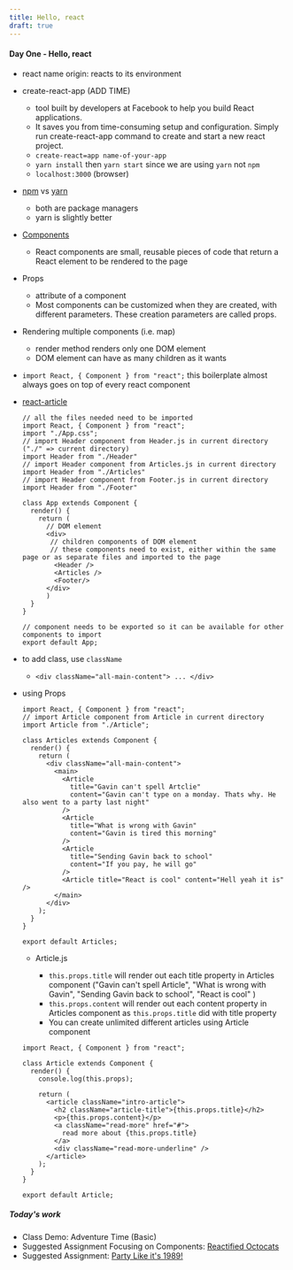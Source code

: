 ```yaml
---
title: Hello, react
draft: true
---
```


#### Day One - Hello, react

- react name origin: reacts to its environment
- create-react-app (ADD TIME)
  - tool built by developers at Facebook to help you build React applications.
  - It saves you from time-consuming setup and configuration. Simply run create-react-app command to create and start a new react project.
  - `create-react=app name-of-your-app`
  - `yarn install` then `yarn start` since we are using `yarn` not `npm`
  - `localhost:3000` (browser)

- [npm](https://www.npmjs.com/) vs [yarn](https://yarnpkg.com/en/)
  - both are package managers
  - yarn is slightly better
- [Components](https://reactjs.org/docs/glossary.html#components)
  - React components are small, reusable pieces of code that return a React element to be rendered to the page
- Props
  - attribute of a component
  - Most components can be customized when they are created, with different parameters. These creation parameters are called props.
- Rendering multiple components (i.e. map)
  - render method renders only one DOM element
  - DOM element can have as many children as it wants
- `import React, { Component } from "react";` this boilerplate almost always goes on top of every react component

- [react-article](https://github.com/suncoast-devs/cohort-xi/tree/master/week-04/day-1/reactive-articles)

  ```
  // all the files needed need to be imported
  import React, { Component } from "react";
  import "./App.css";
  // import Header component from Header.js in current directory ("./" => current directory)
  import Header from "./Header"
  // import Header component from Articles.js in current directory
  import Header from "./Articles"
  // import Header component from Footer.js in current directory
  import Header from "./Footer"

  class App extends Component {
    render() {
      return (
        // DOM element
        <div>
         // children components of DOM element
         // these components need to exist, either within the same page or as separate files and imported to the page
          <Header />
          <Articles />
          <Footer/>  
        </div>
        )
    }
  }

  // component needs to be exported so it can be available for other components to import
  export default App;

  ```
- to add class, use `className`  
  - `<div className="all-main-content"> ... </div>`  

- using Props

  ```
  import React, { Component } from "react";
  // import Article component from Article in current directory
  import Article from "./Article";

  class Articles extends Component {
    render() {
      return (
        <div className="all-main-content">
          <main>
            <Article
              title="Gavin can't spell Artclie"
              content="Gavin can't type on a monday. Thats why. He also went to a party last night"
            />
            <Article
              title="What is wrong with Gavin"
              content="Gavin is tired this morning"
            />
            <Article
              title="Sending Gavin back to school"
              content="If you pay, he will go"
            />
            <Article title="React is cool" content="Hell yeah it is" />
          </main>
        </div>
      );
    }
  }

  export default Articles;

  ```
  - Article.js

    - `this.props.title` will render out each title property in Articles component  ("Gavin can't spell Article", "What is wrong with Gavin", "Sending Gavin back to school", "React is cool" )
    - `this.props.content` will render out each content property in Articles component as `this.props.title` did with title property
    - You can create unlimited different articles using Article component

  ```
  import React, { Component } from "react";

  class Article extends Component {
    render() {
      console.log(this.props);

      return (
        <article className="intro-article">
          <h2 className="article-title">{this.props.title}</h2>
          <p>{this.props.content}</p>
          <a className="read-more" href="#">
            read more about {this.props.title}
          </a>
          <div className="read-more-underline" />
        </article>
      );
    }
  }

  export default Article;
  ```

##### Today's work

- Class Demo: Adventure Time (Basic)
- Suggested Assignment Focusing on Components: [Reactified Octocats](../assignments/reactified-octocats)
- Suggested Assignment: [Party Like it's 1989!](../assignments/party-like-its-1989)
